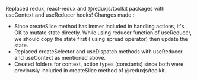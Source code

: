 Replaced redux, react-redux and @reduxjs/toolkit packages with useContext and useReducer hooks! 
Changes made :
- Since createSlice method has immer included in handling actions, it's OK to mutate state directly. While using reducer function of useReducer, we should copy the state first ( using spread operator) then update the state.
- Replaced createSelector and useDispatch methods with useReducer and useContext as mentioned above.
- Created folders for context, action types (constants) since both were previously included in createSlice method of @reduxjs/toolkit.
